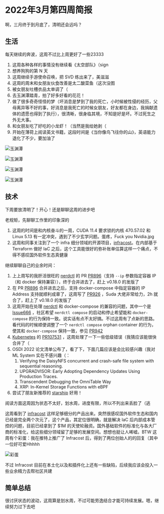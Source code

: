 # 2022年3月第四周简报

啊，三月终于到月底了，清明还会远吗？

## 生活

每天继续的奔波，这周不过比上周更好了一些23333

1. 这周各种各样的事情没有继续看《太空部队》（sign
2. 想养狗狗的第 N 天
3. 这周继续手游使命召唤，把 SVD 练出来了，美滋滋
4. 这周的周末和女朋友伙食改善是太二酸菜鱼（这次没图
5. 被女朋友吐槽衣品太单调了（
6. 去玉渊潭踏青，拍了好多好看的花花！
7. 做了很多奇奇怪怪的梦（坏消息是梦到了我的死亡，小时候被性侵的经历，父母离异等不好的事，好消息是我死亡的时候女朋友，好友都在身边，我捐献遗体的遗愿也得到了执行），很清晰，很身临其境，不知是好是坏。不过死生之外无大事。
8. 和女朋友吃了好吃的小龙虾！（当然是我给她剥（
9. 开始在薄荷上阅读英文书籍，这段时间是《当你像鸟飞往你的山》，英语能力退化了不少，要加油了

![玉渊潭](https://user-images.githubusercontent.com/7054676/160287415-073119b1-37ba-412e-a727-8eda5f779185.jpg)

![玉渊潭](https://user-images.githubusercontent.com/7054676/160287448-740c62d4-cdc8-42a3-ac54-49dd61b1d89e.jpg)

![玉渊潭](https://user-images.githubusercontent.com/7054676/160287467-caf6062f-9d4b-491e-9749-2b0e2ed01d55.jpg)

![玉渊潭](https://user-images.githubusercontent.com/7054676/160287484-34110efd-bfce-4f89-a61f-c7ce1ac2fae7.jpg)

## 技术

下周要放清明了！开心！还是聊聊这周的进步吧

老规矩，先聊聊工作里的印象深的

1. 这周的时间是和内核奋斗的一周，CUDA 11.4 要求锁的内核 470.57.02 和 Linux 5.13 有一定冲突，遇到了不少玄学问题。蛋疼，Fuck you Nvidia.jpg
2. 这周和同事关注到了一个 infra 细分领域的开源项目，[infracost](https://github.com/infracost/infracost)。在内部基于 Terraform 做好 IaC 之后，这个工具能很好的弥补账单估算这样一个痛点，不得不感叹国外软件生态真健康

继续聊聊自己的业余时间：

1. 上上周写的我肝活很旺的 [nerdctl](https://github.com/containerd/nerdctl) 的 PR [PR896](https://github.com/containerd/nerdctl/pull/896)（支持 `--ip` 参数指定容器 IP（和 docker 保持兼容）），终于合并进去了，赶上 v0.18.0 的发版了
2. 在 PR [PR896](https://github.com/containerd/nerdctl/pull/896) 合并进去之后，支持 docker-compose 中指定容器的 IP Address 支持就顺利成章了，这周写了 [PR926](https://github.com/containerd/nerdctl/pull/926) ，Suda 大佬非常给力，2h 就合了，赶上了 v0.18.0 的发版了
3. 这周开始在处理 [nerdctl](https://github.com/containerd/nerdctl) 和 docker-compose 的兼容的问题，其中一个是 [Issue666](https://github.com/containerd/nerdctl/issues/666) ，社区希望 `nerdctl compose` 的启动和停止希望能和 `docker-compose` 的行为保持一致。说实话有点不太好搞。不过这周有了点新的思路。看代码的时候顺便调整了一个 `nerdctl compose` orphan container 的行为，使其和 `docker-compose` 保持一致，参见 [PR942](https://github.com/containerd/nerdctl/pull/942)
4. [Kubernetes](https://github.com/kubernetes/kubernetes) 的 [PR107531](https://github.com/kubernetes/kubernetes/pull/107531) ，这周处理了一下一些低级错误（我猜应该能很快合并了（
5. OSDI 2022 论文清单公布了，看了下，下面几篇应该是会比较感兴趣（我对 ML System 实在不感兴趣（：
    1. Verifying the DaisyNFS concurrent and crash-safe file system with sequential reasoning.
    2. UPGRADVISOR: Early Adopting Dependency Updates Using Production Traces.
    3. Transcendent Debugging the OmniTable Way
    4. XRP: In-Kernel Storage Functions with eBPF
6. 尝试了朋友新推荐的 [starship](https://starship.rs/) 好用！

阅读方面这周因为状态不太好，划水周，进度有限，所以不列出来丢脸了（逃

这周看到了 [infracost](https://github.com/infracost/infracost) 这样足够细分的产品出来。突然很感叹国外软件生态和国内已经是完全两个次元了，这个产品，其定位很明确，就是解决 IaC 后内部成本管控的问题，目前已经拿到了 $1M 的天使轮融资。国外基础软件的标准化与各大厂商的标准化，给这些细分领域留了足够的发展空间。想想也挺让人唏嘘。BTW 这周有个彩蛋：我在推特上推广了 Infracost 后，得到了两位创始人的的回复（其中一位好可爱Hhhhh

![彩蛋](https://user-images.githubusercontent.com/7054676/160288426-c99f80aa-51dc-4da6-86a1-ce1813fe4047.png)

不过 Infracost 目前在本土化以及和插件化上还有一些缺陷，后续我应该会投入一些业余精力去帮社区共建

## 简单总结

很讨厌状态的波动，这周算是划水周，不过可能劳逸结合才能可持续发展。嗯，继续努力过下去吧
